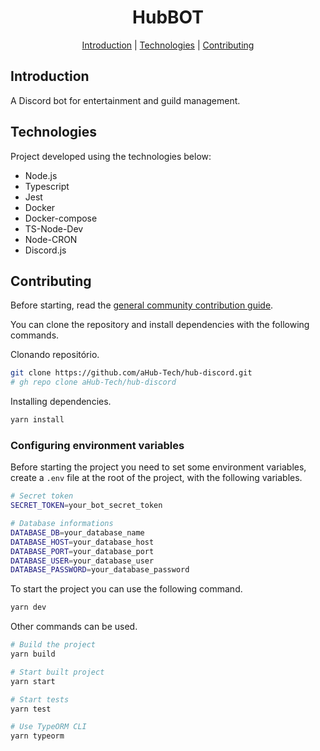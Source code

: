 <h1 align="center">HubBOT</h1>

<p align="center">
  <a href="#introdução">Introduction</a> |
  <a href="#tecnologias">Technologies</a> |
  <a href="#contribuindo">Contributing</a>
</p>

## Introduction
A Discord bot for entertainment and guild management.

## Technologies
Project developed using the technologies below:

- Node.js
- Typescript
- Jest
- Docker
- Docker-compose
- TS-Node-Dev
- Node-CRON
- Discord.js

## Contributing
Before starting, read the [general community contribution guide](https://github.com/aHub-Tech/projects-template/blob/main/CONTRIBUTING.md).

You can clone the repository and install dependencies with the following commands.

Clonando repositório.
```bash
git clone https://github.com/aHub-Tech/hub-discord.git
# gh repo clone aHub-Tech/hub-discord
```

Installing dependencies.
```bash
yarn install
```

### Configuring environment variables
Before starting the project you need to set some environment variables, create a `.env` file at the root of the project, with the following variables.

```bash
# Secret token
SECRET_TOKEN=your_bot_secret_token

# Database informations
DATABASE_DB=your_database_name
DATABASE_HOST=your_database_host
DATABASE_PORT=your_database_port
DATABASE_USER=your_database_user
DATABASE_PASSWORD=your_database_password
```

To start the project you can use the following command.

```bash
yarn dev
```

Other commands can be used.

```bash
# Build the project
yarn build

# Start built project
yarn start

# Start tests
yarn test

# Use TypeORM CLI
yarn typeorm
```